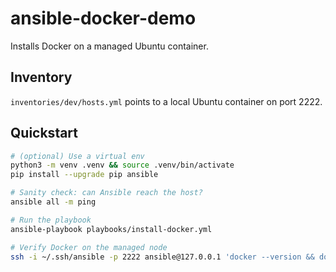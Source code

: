 # ansible-docker-demo

Installs Docker on a managed Ubuntu container.

## Inventory

`inventories/dev/hosts.yml` points to a local Ubuntu container on port 2222.

## Quickstart

```bash
# (optional) Use a virtual env
python3 -m venv .venv && source .venv/bin/activate
pip install --upgrade pip ansible

# Sanity check: can Ansible reach the host?
ansible all -m ping

# Run the playbook
ansible-playbook playbooks/install-docker.yml

# Verify Docker on the managed node
ssh -i ~/.ssh/ansible -p 2222 ansible@127.0.0.1 'docker --version && docker run --rm hello-world'
```
